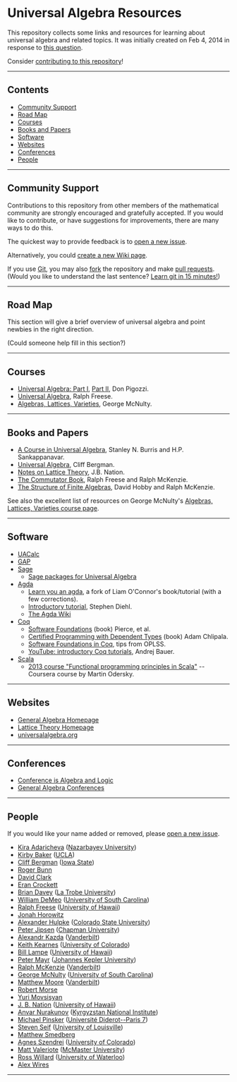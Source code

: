 Universal Algebra Resources
===========================
This repository collects some links and resources for learning about universal
algebra and related topics.  It was initially created on Feb 4, 2014 in response 
to [this question](http://math.stackexchange.com/questions/663823).

Consider [contributing to this repository](#community-support)!

----------------------------------------------------------------

Contents
--------
- [Community Support](#community-support)
- [Road Map](#road-map)
- [Courses](#courses)
- [Books and Papers](#books-and-papers)
- [Software](#software)
- [Websites](#websites)
- [Conferences](#conferences)
- [People](#people)

-----------------------------------------------------------------

Community Support
-----------------
Contributions to this repository from other members of the mathematical community 
are strongly encouraged and gratefully accepted. If you would like to contribute, 
or have suggestions for improvements, there are many ways to do this. 

The quickest way to provide feedback is to [open a new issue][].

Alternatively, you could [create a new Wiki page](https://github.com/UniversalAlgebra/UAResources/wiki/_new).

If you use [Git][], you may also [fork][] the repository and make [pull requests][].  
(Would you like to understand the last sentence? [Learn git in 15 minutes!][])

-----------------------------------------------------------------

Road Map
--------
This section will give a brief overview of universal algebra and point newbies in the right direction.  

(Could someone help fill in this section?)

-----------------------------------------------------------------

Courses
-------
+ [Universal Algebra: Part I](https://orion.math.iastate.edu/dpigozzi/588home.html), 
  [Part II](https://orion.math.iastate.edu/dpigozzi/589home.html), Don Pigozzi.
+ [Universal Algebra](http://www.math.hawaii.edu/~ralph/Classes/619/), Ralph Freese.
+ [Algebras, Lattices, Varieties](http://www.math.sc.edu/~mcnulty/alglatvar/index.html), George McNulty.
  
-----------------------------------------------------------------

Books and Papers
----------------
+ [A Course in Universal Algebra](http://www.math.uwaterloo.ca/~snburris/htdocs/ualg.html), Stanley N. Burris and H.P. Sankappanavar.    
+ [Universal Algebra](http://www.amazon.com/Universal-Algebra-Fundamentals-Selected-Mathematics/dp/1439851298/), Cliff Bergman.  
+ [Notes on Lattice Theory](http://www.math.hawaii.edu/~jb/books.html), J.B. Nation.
+ [The Commutator Book](http://math.hawaii.edu/~ralph/Commutator/), Ralph Freese and Ralph McKenzie.   
+ [The Structure of Finite Algebras](http://www.math.hawaii.edu/~ralph/Classes/619/HobbyMcKenzie-FiniteAlgebras.pdf),
David Hobby and Ralph McKenzie.

See also the excellent list of resources on George McNulty's 
[Algebras, Lattices, Varieties course page](http://www.math.sc.edu/~mcnulty/alglatvar/index.html).

-----------------------------------------------------------------

Software
--------
+ [UACalc](http://www.uacalc.org/)  
+ [GAP](http://www.gap-system.org)   
+ [Sage](http://www.sagemath.org)  
    - [Sage packages for Universal Algebra](http://math.chapman.edu/~jipsen/sagepkg/)  
+ [Agda](http://wiki.portal.chalmers.se/agda/pmwiki.php?n=Main.HomePage)
    - [Learn you an agda](https://github.com/williamdemeo/learn-you-an-agda), a fork of Liam O'Connor's book/tutorial (with a few corrections).
    - [Introductory tutorial](http://www.stephendiehl.com/posts/agda.html), Stephen Diehl.
    - [The Agda Wiki](http://wiki.portal.chalmers.se/agda/pmwiki.php?n=Main.HomePage)
+ [Coq](http://coq.inria.fr/)
    - [Software Foundations](http://www.cis.upenn.edu/~bcpierce/sf/) (book) Pierce, et al.  
    - [Certified Programming with Dependent Types](http://adam.chlipala.net/cpdt/cpdt.pdf) (book) Adam Chlipala.  
    - [Software Foundations in Coq](http://web.cecs.pdx.edu/~apt/coq_hints.html), tips from OPLSS.  
    - [YouTube: introductory Coq tutorials](http://www.youtube.com/watch?v=COe0VTNF2EA&list=PLDD40A96C2ED54E99&feature=share), Andrej Bauer.  
+ [Scala][]  
    - [2013 course "Functional programming principles in Scala"][] -- Coursera course by Martin Odersky.

-----------------------------------------------------------------

Websites
--------
+ [General Algebra Homepage](http://spot.colorado.edu/~kearnes/ua.html)  
+ [Lattice Theory Homepage](http://math.hawaii.edu/LatThy/)  
+ [universalalgebra.org](http://universalalgebra.org)  

-----------------------------------------------------------------

Conferences
-----------
+ [Conference is Algebra and Logic](https://github.com/UniversalAlgebra/Conferences)  
+ [General Algebra Conferences](http://spot.colorado.edu/~kearnes/conf.html)

-----------------------------------------------------------------

People
------
If you would like your name added or removed, please [open a new issue][].

+ [Kira Adaricheva](mailto:kira.adaricheva@nu.edu.kz) ([Nazarbayev University](http://sst.nu.edu.kz/sst/Academics/departments/Mathematics/Mathematics_People/KiraAdaricheva))
+ [Kirby Baker](mailto:baker@math.ucla.edu) ([UCLA](http://www.math.ucla.edu/~baker/))
+ [Cliff Bergman](mailto:cbergman@iastate.edu) ([Iowa State](http://orion.math.iastate.edu/cbergman/))
+ [Roger Bunn](mailto:RogerBunn@missouristate.edu)
+ [David Clark](mailto:clarkd@newpaltz.edu)
+ [Eran Crockett](mailto:crockett@math.binghamton.edu)
+ [Brian Davey](mailto:b.davey@latrobe.edu.au) ([La Trobe University](http://briandavey.ltumathstats.com/))  
+ [William DeMeo](mailto:williamdemeo@gmail.com) ([University of South Carolina](http://williamdemeo.org))
+ [Ralph Freese](mailto:ralphfreese@gmail.com) ([University of Hawaii](http://math.hawaii.edu/~ralph/))
+ [Jonah Horowitz](mailto:jonah.horowitz@gmail.com)
+ [Alexander Hulpke](mailto:ahulpke@gmail.com) ([Colorado State University](http://www.math.colostate.edu/~hulpke/))
+ [Peter Jipsen](mailto:jipsenp@gmail.com) ([Chapman University](http://www1.chapman.edu/~jipsen/))
+ [Alexandr Kazda](mailto:alex.kazda@gmail.com) ([Vanderbilt](http://www.math.vanderbilt.edu/~kazdaa/))
+ [Keith Kearnes](mailto:kearnes@euclid.colorado.edu) ([University of Colorado](http://spot.colorado.edu/~kearnes/))  
+ [Bill Lampe](mailto:bill@math.hawaii.edu) ([University of Hawaii](http://math.hawaii.edu/~bill/))
+ [Peter Mayr](mailto:peter.mayr@jku.at) ([Johannes Kepler University](http://www.jku.at/algebra/content/e151722/index_html))
+ [Ralph McKenzie](rn.mckenzie@vanderbilt.edu) ([Vanderbilt](http://sitemason.vanderbilt.edu/site/czXIYM))
+ [George McNulty](mailto:mcnulty@math.sc.edu) ([University of South Carolina](http://www.math.sc.edu/~mcnulty/))
+ [Matthew Moore](mailto:matthew.d.moore@gmail.com) ([Vanderbilt](http://www.math.vanderbilt.edu/~moorm10/))
+ [Robert Morse](mailto:rfmorse@gmail.com)
+ [Yuri Movsisyan](mailto:yurimovsisyan@yahoo.com)
+ [J. B. Nation](mailto:jb@math.hawaii.edu) ([University of Hawaii](http://math.hawaii.edu/~jb/))   
+ [Anvar Nurakunov](mailto:a.nurakunov@gmail.com) ([Kyrgyzstan National Institute](http://www.mathnet.ru/php/person.phtml?option_lang=eng&personid=29325))
+ [Michael Pinsker](mailto:marula@gmx.at) ([Université Diderot--Paris 7](http://dmg.tuwien.ac.at/pinsker/))
+ [Steven Seif](mailto:steven.seif@louisville.edu) ([University of Louisville](http://www.math.louisville.edu/people/faculty/seif.html))
+ [Matthew Smedberg](mailto:matthewsmedberg@gmail.com)
+ [Agnes Szendrei](mailto:szendrei@euclid.colorado.edu) ([University of Colorado](http://spot.colorado.edu/~szendrei/))
+ [Matt Valeriote](mailto:matt@math.mcmaster.ca) ([McMaster University](http://ms.mcmaster.ca/~matt/))
+ [Ross Willard](mailto:rdwillar@uwaterloo.ca) ([University of Waterloo](http://www.math.uwaterloo.ca/~rdwillar/))  
+ [Alex Wires](mailto:slawkenbergius@hotmail.com)

-----------------------------------------------------------------


[LaTeX]: http://en.wikipedia.org/wiki/LaTeX
[GitHub]: http://en.wikipedia.org/wiki/Github
[Git]: http://en.wikipedia.org/wiki/Git_(software)
[Sage]: http://en.wikipedia.org/wiki/Sage_(mathematics_software)
[Fork]: https://help.github.com/articles/fork-a-repo
[fork]: https://help.github.com/articles/fork-a-repo
[Clone]: http://git-scm.com/book/en/Git-Basics-Getting-a-Git-Repository#Cloning-an-Existing-Repository
[pull requests]: https://help.github.com/articles/using-pull-requests
[pull request]: https://help.github.com/articles/using-pull-requests
[Set up Git]: https://help.github.com/articles/set-up-git
[Commit]: http://rogerdudler.github.io/git-guide/
[Git Help]: https://help.github.com/articles
[The basics of Git in 15 minutes]: http://try.github.io/levels/1/challenges/1
[Learn Git in 15 minutes]: http://try.github.io/levels/1/challenges/1
[15 minute tutorial]: http://try.github.io/levels/1/challenges/1
[A Beginner's Guide to LaTeX]: http://www.cs.princeton.edu/courses/archive/spr10/cos433/Latex/latex-guide.pdf
[LaTeX Guide]: http://en.wikibooks.org/wiki/LaTeX
[Git--the simple guide]: http://rogerdudler.github.io/git-guide/
[GitHub help pages]: https://help.github.com/
[the main reason Git was created]: http://youtu.be/4XpnKHJAok8
[Learn git in 15 minutes!]: http://try.github.io/levels/1/challenges/1
[15 Git minute tutorial]: http://try.github.io/levels/1/challenges/1
[the fa&ccedil;ade]: http://williamdemeo.github.io/LinearAlgebra
[Push]: https://help.github.com/articles/create-a-repo#step-3-push-your-commit
[push]: https://help.github.com/articles/create-a-repo#step-3-push-your-commit
[Scala]: http://www.scala-lang.org/
[Agda]: http://wiki.portal.chalmers.se/agda/pmwiki.php?n=Main.HomePage
[Coq]: http://coq.inria.fr/
[Interactive Theorem Proving for Agda Users]: http://www.cs.swan.ac.uk/~csetzer/lectures/intertheo/07/interactiveTheoremProvingForAgdaUsers.html
[2013 course "Functional programming principles in Scala"]: https://www.coursera.org/course/progfun
[Software Foundations in Coq]: http://web.cecs.pdx.edu/~apt/coq_hints.html
[2011 Course on Type Theory and Coq]: http://www.cs.ru.nl/~freek/courses/tt-2011/
[open a new issue]: https://github.com/UniversalAlgebra/UAResources/issues/new

